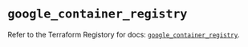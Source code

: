 # `google_container_registry`

Refer to the Terraform Registory for docs: [`google_container_registry`](https://registry.terraform.io/providers/hashicorp/google/5.3.0/docs/resources/container_registry).
